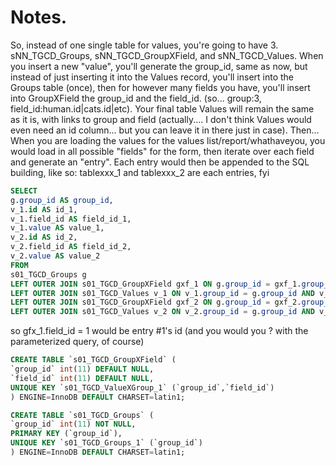 # Notes.


So, instead of one single table for values, you're going to have 3. sNN_TGCD_Groups, sNN_TGCD_GroupXField, and sNN_TGCD_Values. When you insert a new "value", you'll generate the group_id, same as now, but instead of just inserting it into the Values record, you'll insert into the Groups table (once), then for however many fields you have, you'll insert into GroupXField the group_id and the field_id. (so... group:3, field_id:human.id|cats.id|etc). Your final table Values will remain the same as it is, with links to group and field (actually.... I don't think Values would even need an id column... but you can leave it in there just in case). Then...
When you are loading the values for the values list/report/whathaveyou, you would load in all possible "fields" for the form, then iterate over each field and generate an "entry". Each entry would then be appended to the SQL building, like so: tablexxx_1 and tablexxx_2 are each entries, fyi

```sql
SELECT
g.group_id AS group_id,
v_1.id AS id_1,
v_1.field_id AS field_id_1,
v_1.value AS value_1,
v_2.id AS id_2,
v_2.field_id AS field_id_2,
v_2.value AS value_2
FROM
s01_TGCD_Groups g
LEFT OUTER JOIN s01_TGCD_GroupXField gxf_1 ON g.group_id = gxf_1.group_id AND gxf_1.field_id = 1
LEFT OUTER JOIN s01_TGCD_Values v_1 ON v_1.group_id = g.group_id AND v_1.field_id = gxf_1.field_id
LEFT OUTER JOIN s01_TGCD_GroupXField gxf_2 ON g.group_id = gxf_2.group_id AND gxf_2.field_id = 2
LEFT OUTER JOIN s01_TGCD_Values v_2 ON v_2.group_id = g.group_id AND v_2.field_id = gxf_2.field_id
```


so gfx_1.field_id = 1 would be entry #1's id (and you would you ? with the parameterized query, of course)



```sql
CREATE TABLE `s01_TGCD_GroupXField` (
`group_id` int(11) DEFAULT NULL,
`field_id` int(11) DEFAULT NULL,
UNIQUE KEY `s01_TGCD_ValueXGroup_1` (`group_id`,`field_id`)
) ENGINE=InnoDB DEFAULT CHARSET=latin1;

CREATE TABLE `s01_TGCD_Groups` (
`group_id` int(11) NOT NULL,
PRIMARY KEY (`group_id`),
UNIQUE KEY `s01_TGCD_Groups_1` (`group_id`)
) ENGINE=InnoDB DEFAULT CHARSET=latin1;
```

